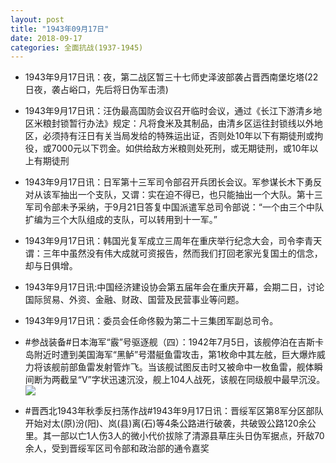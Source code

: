 ```yaml
---
layout: post
title: "1943年09月17日"
date: 2018-09-17
categories: 全面抗战(1937-1945)
---
```


<meta name="referrer" content="no-referrer" />

- 1943年9月17日讯：夜，第二战区暂三十七师史泽波部袭占晋西南堡圪塔(22日夜，袭占峪口，先后将日伪军击溃) 

- 1943年9月17日讯：汪伪最高国防会议召开临时会议，通过《长江下游清乡地区米粮封锁暂行办法》规定：凡将食米及其制品，由清乡区运往封锁线以外地区，必须持有汪日有关当局发给的特殊运出证，否则处10年以下有期徒刑或拘役，或7000元以下罚金。如供给敌方米粮则处死刑，或无期徒刑，或10年以上有期徒刑 

- 1943年9月17日讯：日军第十三军司令部召开兵团长会议。军参谋长木下勇反对从该军抽出一个支队，又谓：实在迫不得已，也只能抽出一个大队。第十三军司令部未予采纳，于9月21日答复中国派遣军总司令部说：“一个由三个中队扩编为三个大队组成的支队，可以转用到十一军。” 

- 1943年9月17日讯：韩国光复军成立三周年在重庆举行纪念大会，司令李青天谓：三年中虽然没有伟大成就可资报告，然而我们打回老家光复国土的信念，却与日俱增。 

- 1943年9月17日讯:中国经济建设协会第五届年会在重庆开幕，会期二日，讨论国际贸易、外资、金融、财政、国营及民营事业等问题。 

- 1943年9月17日讯：委员会任命佟毅为第二十三集团军副总司令。 

- #参战装备#日本海军“霰”号驱逐舰（四）：1942年7月5日，该舰停泊在吉斯卡岛附近时遭到美国海军“黑鲈”号潜艇鱼雷攻击，第1枚命中其左舷，巨大爆炸威力将该舰前部鱼雷发射管炸飞。当该舰试图反击时又被命中一枚鱼雷，舰体瞬间断为两截呈“V”字状迅速沉没，舰上104人战死，该舰在同级舰中最早沉没。 <br/><img src="https://wx2.sinaimg.cn/large/aca367d8ly1fvcb31zwc1j20fa0gd42t.jpg" />

- #晋西北1943年秋季反扫荡作战#1943年9月17日讯：晋绥军区第8军分区部队开始对太(原)汾(阳)、岚(县)离(石)等4条公路进行破袭，共破毁公路120余公里。其一部以亡1人伤3人的微小代价拔除了清源县草庄头日伪军据点，歼敌70余人，受到晋绥军区司令部和政治部的通令嘉奖 

